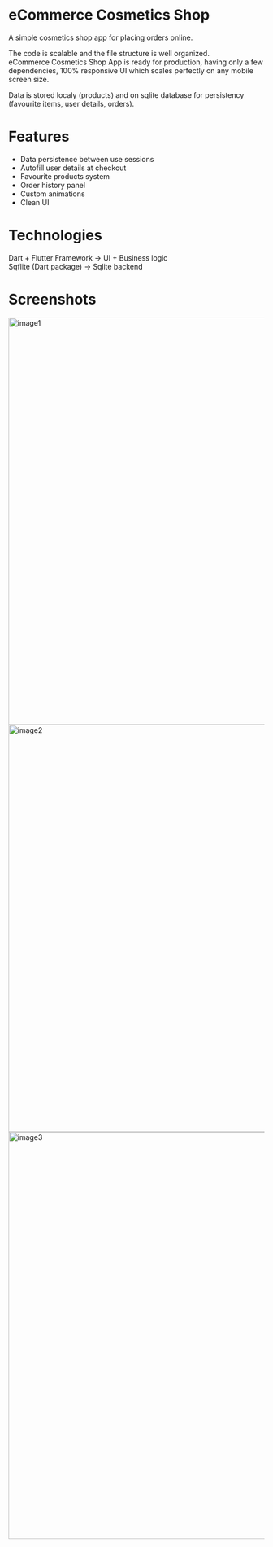 # eCommerce Cosmetics Shop

A simple cosmetics shop app for placing orders online.  

The code is scalable and the file structure is well organized.  
eCommerce Cosmetics Shop App is ready for production, having only a few dependencies, 100% responsive UI which scales perfectly on any mobile screen size.  

Data is stored localy (products) and on sqlite database for persistency (favourite items, user details, orders).

# Features
- Data persistence between use sessions
- Autofill user details at checkout
- Favourite products system
- Order history panel
- Custom animations
- Clean UI

# Technologies

Dart + Flutter Framework -> UI + Business logic  
Sqflite (Dart package) -> Sqlite backend

# Screenshots
<img width="800" alt="image1" src="https://user-images.githubusercontent.com/55505135/149353096-26df4a9e-1117-49d2-b076-9269a417e4de.png">
<img width="800" alt="image2" src="https://user-images.githubusercontent.com/55505135/149353098-5c8946df-a455-491f-b9bd-5fae414f7d30.png">
<img width="800" alt="image3" src="https://user-images.githubusercontent.com/55505135/149353103-65e74899-d313-4d1f-bab3-991d0be0524c.png">

